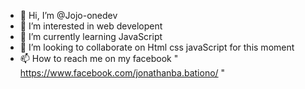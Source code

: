 - 👋 Hi, I’m @Jojo-onedev
- 👀 I’m interested in web developent
- 🌱 I’m currently learning JavaScript
- 💞️ I’m looking to collaborate on Html css javaScript for this moment
- 📫 How to reach me on my facebook " https://www.facebook.com/jonathanba.bationo/ "

<!---
Jojo-onedev/Jojo-onedev is a ✨ special ✨ repository because its `README.md` (this file) appears on your GitHub profile.
You can click the Preview link to take a look at your changes.
--->
